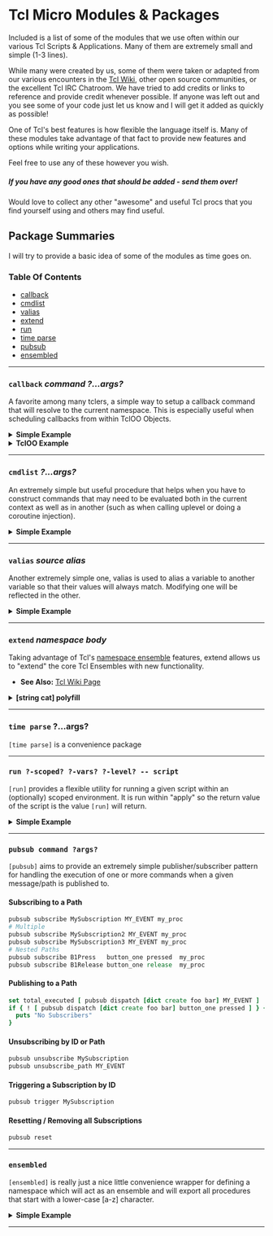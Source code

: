 # Tcl Micro Modules & Packages

Included is a list of some of the modules that we use often within our various 
Tcl Scripts & Applications.  Many of them are extremely small and simple (1-3 lines).  

While many were created by us, some of them were taken or adapted from our various 
encounters in the [Tcl Wiki](http://wiki.tcl.tk/), other open source communities, or the excellent Tcl IRC Chatroom. 
We have tried to add credits or links to reference and provide credit whenever possible. 
If anyone was left out and you see some of your code just let us know and I will get it 
added as quickly as possible!

One of Tcl's best features is how flexible the language itself is.  Many of these modules 
take advantage of that fact to provide new features and options while writing your 
applications.

Feel free to use any of these however you wish. 

##### **If you have any good ones that should be added - send them over!**

Would love to collect any other "awesome" and useful Tcl procs that you find yourself 
using and others may find useful.  

## Package Summaries

I will try to provide a basic idea of some of the modules as time goes on.

### Table Of Contents 

 - [callback](#callback-command-args)
 - [cmdlist](#cmdlist-args)
 - [valias](#valias-source-alias)
 - [extend](#extend-namespace-body)
 - [run](#run-scoped-vars-level-script)
 - [time parse](#time-parse-args)
 - [pubsub](#pubsub-command-args)
 - [ensembled](#ensembled)


---

### `callback` *command ?...args?*

A favorite among many tclers, a simple way to setup a callback command that will resolve 
to the current namespace.  This is especially useful when scheduling callbacks 
from within TclOO Objects.

<details><summary><b>Simple Example</b></summary><p>

```tcl
package require callback

namespace eval foo {
  proc start args {
    after 0 [callback complete {*}$args]
  }
  
  proc complete args {
    puts "Complete! $args"
  }
}

foo::start one two three
```

</p></details>

<details>
<summary>
<b>TclOO Example</b>
</summary>
<p>

```tcl
package require callback

::oo::class create MyClass {
  method start args {
    after 0 [callback my Complete {*}$args]
  }
  
  # Works even with unexpored methods!
  method Complete args {
    puts "Complete! $args"
  }
}

set obj [MyClass new]
$obj start one two three
```

</p>
</details>

---

### `cmdlist` *?...args?*

An extremely simple but useful procedure that helps when you have to construct commands 
that may need to be evaluated both in the current context as well as in another (such 
as when calling uplevel or doing a coroutine injection).  

<details>
<summary>
<b>Simple Example</b>
</summary>
<p>

While a silly example, it is the simplest example of how this might be useful I could 
think of.  In general when we use this it is for building control structures and/or 
for coroutine injection.

```tcl
package require cmdlist

proc foo { name value } {
  set one   foo
  set two   bar
  set three baz
  modify $name $value
}

proc modify { varname value } {
  uplevel 1 [cmdlist \
    {report $one $two $three} \
    [list set $varname $value] \
    {report $one $two $three}
  ]
}

proc report { args } {
  puts "Value: $args"
}

foo two newvalue

# Value: foo bar baz
# Value: foo newvalue baz
```

</p>
</details>

---

### `valias` *source* *alias*

Another extremely simple one, valias is used to alias a variable to another 
variable so that their values will always match.  Modifying one will be reflected 
in the other.  

<details>
<summary>
<b>Simple Example</b>
</summary>
<p>

```tcl
package require valias

set foo "Hello"

valias foo bar 

puts $bar
# "Hello"

set bar "Hello, World!"

puts $foo
# "Hello, World!"
puts $bar
# "Hello, World!"

```

</p>
</details>

---

### `extend` *namespace* *body*

Taking advantage of Tcl's [namespace ensemble](https://www.tcl.tk/man/tcl8.6/TclCmd/namespace.htm#M30) features, 
extend allows us to "extend" the core Tcl Ensembles with new functionality.  

 - **See Also:** [Tcl Wiki Page](http://wiki.tcl.tk/15566)
 
<details>
<summary>
<b>[string cat] polyfill</b>
</summary>
<p>

Here is an example of extending string to add 8.6's [string cat] feature in situations 
that our script may be running in earlier versions.

```tcl
package require extend

extend string {
  if { [::catch {::string cat}] } {
    proc cat args { ::join $args {} }
  }
}

puts [string cat one two]
# onetwo
```

</p>
</details>

---

### `time parse` ?...args?

`[time parse]` is a convenience package 

---

### `run ?-scoped? ?-vars? ?-level? -- script` 

`[run]` provides a flexible utility for running a given script within an (optionally)
scoped environment.  It is run within "apply" so the return value of the script is the 
value `[run]` will return.

<details>
<summary>
<b>Simple Example</b>
</summary>
<p>

```tcl
package require run

namespace eval foo {}

proc ::foo::start { myvar } {
  set i 0
  puts "::foo::start | myvar $myvar"
  puts "::foo::start | i     $i"
  puts "--- Call next_proc ---"
  next_proc i 
  puts "--- After next_proc ---"
  puts "::foo::start | myvar $myvar"
  puts "::foo::start | i     $i"
}

proc ::foo::next_proc args {
  set foo bar
  
  # we can run scoped commands locally
  puts "::foo::next_proc | foo $foo"
  run -scoped {
    # oh no!
    set foo my_value
    puts "::foo::next_proc run -scoped | unsetting all known vars: [info vars]"
    foreach var [info vars] { 
      puts "::foo::next_proc run -scoped | unset $var with value [set $var]"
      unset $var 
    } ; unset var
    puts "::foo::next_proc run -scoped | vars known: [info vars]"
  }
  
  # lets run a command, scoped, in the level above us with myvar and duration.
  # we may optionally specify -upvar to have the vars attached to the scope.
  run -scoped -vars $args -level 1 -upvar {
    # we are running a scoped script in the level above us.  We have brought in 
    # the variables specified by $args (i) which is the only variable which we
    # are modifying in this case.
    incr i
    # we don't have to worry about collisions with the scope
    set myvar collision_occurred
    set foo   qux
    puts "::foo::next_proc run -scoped -upvar | myvar $myvar | i $i | foo $foo"
  }
  
  puts "::foo::next_proc | known vars | [info vars] | foo $foo"
  
  set response [ run -level 2 -vars myvar -upvar {
    # 2 levels up lets change the value of myvar
    set myvar changed
  } ]
  
  puts "::foo::next_proc | response $response"
  
}

set myvar my_value
puts ":: | myvar $myvar"
puts "--- Call ::foo::start ---"
::foo::start $myvar
puts "--- After ::foo::start ---"
puts ":: | myvar $myvar"
```

</p>
</details>

---

### `pubsub command ?args?`

`[pubsub]` aims to provide an extremely simple publisher/subscriber pattern for 
handling the execution of one or more commands when a given message/path is 
published to.

#### Subscribing to a Path

```tcl
pubsub subscribe MySubscription MY_EVENT my_proc
# Multiple
pubsub subscribe MySubscription2 MY_EVENT my_proc
pubsub subscribe MySubscription3 MY_EVENT my_proc
# Nested Paths
pubsub subscribe B1Press   button_one pressed  my_proc
pubsub subscribe B1Release button_one release  my_proc
```

#### Publishing to a Path

```tcl
set total_executed [ pubsub dispatch [dict create foo bar] MY_EVENT ]
if { ! [ pubsub dispatch [dict create foo bar] button_one pressed ] } {
  puts "No Subscribers"
}
```

#### Unsubscribing by ID or Path

```tcl
pubsub unsubscribe MySubscription
pubsub unsubscribe_path MY_EVENT
```

#### Triggering a Subscription by ID

```tcl
pubsub trigger MySubscription
```

#### Resetting / Removing all Subscriptions

```tcl
pubsub reset
```

---


### `ensembled`

`[ensembled]` is really just a nice little convenience wrapper for defining 
a namespace which will act as an ensemble and will export all procedures that 
start with a lower-case [a-z] character.

<details>
<summary>
<b>Simple Example</b>
</summary>
<p>

```tcl

package require ensembled

namespace eval foo ensembled

proc foo::call args { puts $args }

foo call one two three

```

</p>
</details>

---
